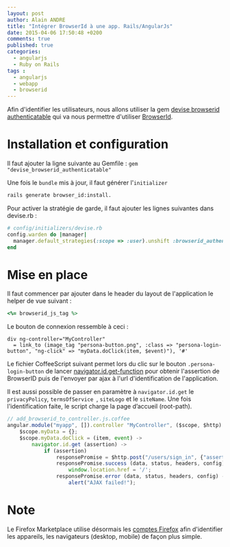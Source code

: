 ```yaml
---
layout: post
author: Alain ANDRE
title: "Intégrer BrowserId à une app. Rails/AngularJs"
date: 2015-04-06 17:50:48 +0200
comments: true
published: true
categories: 
  - angularjs
  - Ruby on Rails
tags :
  - angularjs
  - webapp
  - browserid
---
```


Afin d'identifier les utilisateurs, nous allons utiliser la gem [devise browserid authenticatable](https://github.com/denschub/devise_browserid_authenticatable) qui va nous permettre d'utiliser [BrowserId](https://login.persona.org/about). 

# Installation et configuration
Il faut ajouter la ligne suivante au Gemfile : `gem "devise_browserid_authenticatable"`

Une fois le `bundle` mis à jour, il faut générer l'`initializer`

```bash
rails generate browser_id:install.
```

Pour activer la stratégie de garde, il faut ajouter les lignes suivantes dans devise.rb : 

```ruby 
# config/initializers/devise.rb
config.warden do |manager|
  manager.default_strategies(:scope => :user).unshift :browserid_authenticatable
end
```

# Mise en place
Il faut commencer par ajouter dans le header du layout de l'application le helper de vue suivant : 

```ruby
<%= browserid_js_tag %>
```

Le bouton de connexion ressemble à ceci : 

```haml
div ng-controller="MyController"
  = link_to (image_tag "persona-button.png", :class => "persona-login-button", "ng-click" => "myData.doClick(item, $event)"), '#'
```

Le fichier CoffeeScript suivant permet lors du clic sur le bouton `.persona-login-button` de lancer [navigator.id.get-function](https://developer.mozilla.org/en-US/docs/DOM/navigator.id.get) pour obtenir l'assertion de BrowserID puis de l'envoyer par ajax à l'url d'identification de l'application. 

Il est aussi possible de passer en paramètre à `navigator.id.get` le `privacyPolicy`, `termsOfService `, `siteLogo` et le `siteName`. Une fois l'identification faite, le script charge la page d’accueil (root-path).

```javascript 
// add_browserid_to_controller.js.coffee
angular.module("myapp", []).controller "MyController", ($scope, $http) ->
    $scope.myData = {};
    $scope.myData.doClick = (item, event) ->
        navigator.id.get (assertion) ->
            if (assertion)
                responsePromise = $http.post("/users/sign_in", {"assertion": assertion}, {cache: false});
                responsePromise.success (data, status, headers, config) ->
                    window.location.href = '/';
                responsePromise.error (data, status, headers, config) ->
                    alert("AJAX failed!");
```

# Note
Le Firefox Marketplace utilise désormais les [comptes Firefox](https://support.mozilla.org/en-US/kb/use-firefox-accounts-manage-your-marketplace-apps) afin d'identifier les appareils, les navigateurs (desktop, mobile) de façon plus simple.
